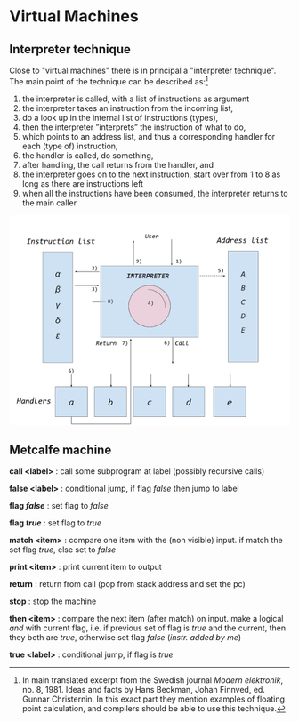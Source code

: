 # Virtual Machines

## Interpreter technique

Close to "virtual machines" there is in principal a "interpreter technique".
The main point of the technique can be described as:[^5]

[^5]: In main translated excerpt from the Swedish journal *Modern elektronik*, no. 8, 1981.
Ideas and facts by Hans Beckman, Johan Finnved, ed. Gunnar Christernin. In this exact part
they mention examples of floating point calculation, and compilers should be able to use
this technique.

1. the interpreter is called, with a list of instructions as argument
2. the interpreter takes an instruction from the incoming list,
3. do a look up in the internal list of instructions (types),
4. then the interpreter ”interprets” the instruction of what to do,
5. which points to an address list, and thus a corresponding handler for each (type of) instruction,
6. the handler is called, do something,
7. after handling, the call returns from the handler, and
8. the interpreter goes on to the next instruction, start over from 1 to 8 as long as there are instructions left
9. when all the instructions have been consumed, the interpreter returns to the main caller

![Principles of an interpreter technique](../assets/images/interpreter.png)


## Metcalfe machine

__call &lt;label&gt;__
: call some subprogram at label (possibly recursive calls)

__false &lt;label&gt;__
: conditional jump, if flag *false* then jump to label

__flag *false*__
: set flag to *false*

__flag *true*__
: set flag to *true*

__match &lt;item&gt;__
: compare one item with the (non visible) input.
if match the set flag *true*, else set to *false*

__print &lt;item&gt;__
: print current item to output

__return__
: return from call (pop from stack address and set the pc)

__stop__
: stop the machine

__then &lt;item&gt;__
: compare the next item (after match) on input. make a logical *and* with current flag,
i.e. if previous set of flag is *true* and the current, then they both are *true*,
otherwise set flag *false* (*instr. added by me*)

__true &lt;label&gt;__
: conditional jump, if flag is *true*

